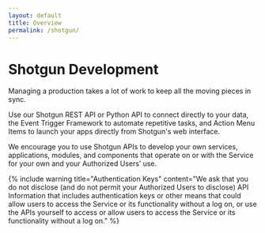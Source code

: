 ```yaml
---
layout: default
title: Overview
permalink: /shotgun/
---
```


# Shotgun Development

Managing a production takes a lot of work to keep all the moving pieces in sync.

Use our Shotgun REST API or Python API to connect directly to your data, the Event Trigger Framework to automate repetitive tasks, and Action Menu Items to launch your apps directly from Shotgun's web interface.

We encourage you to use Shotgun APIs to develop your own services, applications, modules, and components that operate on or with the Service for your own and your Authorized Users’ use. 

{% include warning title="Authentication Keys" content="We ask that you do not disclose (and do not permit your Authorized Users to disclose) API Information that includes authentication keys or other means that could allow users to access the Service or its functionality without a log on, or use the APIs yourself to access or allow users to access the Service or its functionality without a log on." %}




